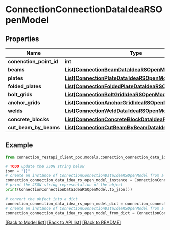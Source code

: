 # ConnectionConnectionDataIdeaRSOpenModel


## Properties

Name | Type | Description | Notes
------------ | ------------- | ------------- | -------------
**conenction_point_id** | **int** |  | [optional] 
**beams** | [**List[ConnectionBeamDataIdeaRSOpenModel]**](ConnectionBeamDataIdeaRSOpenModel.md) |  | [optional] 
**plates** | [**List[ConnectionPlateDataIdeaRSOpenModel]**](ConnectionPlateDataIdeaRSOpenModel.md) |  | [optional] 
**folded_plates** | [**List[ConnectionFoldedPlateDataIdeaRSOpenModel]**](ConnectionFoldedPlateDataIdeaRSOpenModel.md) |  | [optional] 
**bolt_grids** | [**List[ConnectionBoltGridIdeaRSOpenModel]**](ConnectionBoltGridIdeaRSOpenModel.md) |  | [optional] 
**anchor_grids** | [**List[ConnectionAnchorGridIdeaRSOpenModel]**](ConnectionAnchorGridIdeaRSOpenModel.md) |  | [optional] 
**welds** | [**List[ConnectionWeldDataIdeaRSOpenModel]**](ConnectionWeldDataIdeaRSOpenModel.md) |  | [optional] 
**concrete_blocks** | [**List[ConnectionConcreteBlockDataIdeaRSOpenModel]**](ConnectionConcreteBlockDataIdeaRSOpenModel.md) |  | [optional] 
**cut_beam_by_beams** | [**List[ConnectionCutBeamByBeamDataIdeaRSOpenModel]**](ConnectionCutBeamByBeamDataIdeaRSOpenModel.md) |  | [optional] 

## Example

```python
from connection_restapi_client_poc.models.connection_connection_data_idea_rs_open_model import ConnectionConnectionDataIdeaRSOpenModel

# TODO update the JSON string below
json = "{}"
# create an instance of ConnectionConnectionDataIdeaRSOpenModel from a JSON string
connection_connection_data_idea_rs_open_model_instance = ConnectionConnectionDataIdeaRSOpenModel.from_json(json)
# print the JSON string representation of the object
print(ConnectionConnectionDataIdeaRSOpenModel.to_json())

# convert the object into a dict
connection_connection_data_idea_rs_open_model_dict = connection_connection_data_idea_rs_open_model_instance.to_dict()
# create an instance of ConnectionConnectionDataIdeaRSOpenModel from a dict
connection_connection_data_idea_rs_open_model_from_dict = ConnectionConnectionDataIdeaRSOpenModel.from_dict(connection_connection_data_idea_rs_open_model_dict)
```
[[Back to Model list]](../README.md#documentation-for-models) [[Back to API list]](../README.md#documentation-for-api-endpoints) [[Back to README]](../README.md)


